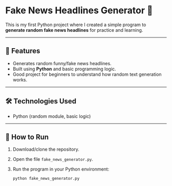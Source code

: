 # Fake News Headlines Generator 📰

This is my first Python project where I created a simple program to **generate random fake news headlines** for practice and learning.

---

## 🚀 Features
- Generates random funny/fake news headlines.  
- Built using **Python** and basic programming logic.  
- Good project for beginners to understand how random text generation works.

---

## 🛠️ Technologies Used
- Python (random module, basic logic)

---

## 📂 How to Run
1. Download/clone the repository.  
2. Open the file `fake_news_generator.py`.  
3. Run the program in your Python environment:  

   ```bash
   python fake_news_generator.py
